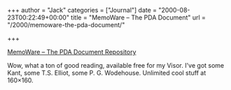 +++
author = "Jack"
categories = ["Journal"]
date = "2000-08-23T00:22:49+00:00"
title = "MemoWare – The PDA Document"
url = "/2000/memoware-the-pda-document/"

+++

[MemoWare – The PDA Document Repository][1]

Wow, what a ton of good reading, available free for my Visor. I've got some Kant, some T.S. Elliot, some P. G. Wodehouse. Unlimited cool stuff at 160&#215;160.

 [1]: http://web.archive.org/web/20140912035805/http://www.memoware.com/